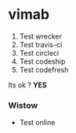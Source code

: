 # vimab

1. Test wrecker
2. Test travis-ci
3. Test circleci
4. Test codeship
5. Test codefresh

Its ok ?
**YES**

### Wistow

* Test online
